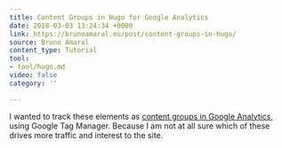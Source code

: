 ```yaml
---
title: Content Groups in Hugo for Google Analytics
date: 2018-03-03 13:24:34 +0000
link: https://brunoamaral.eu/post/content-groups-in-hugo/
source: Bruno Amaral
content_type: Tutorial
tool:
- tool/hugo.md
video: false
category: ''

---
```

I wanted to track these elements as [content groups in Google Analytics](https://support.google.com/analytics/answer/2853423?hl=en), using Google Tag Manager. Because I am not at all sure which of these drives more traffic and interest to the site.